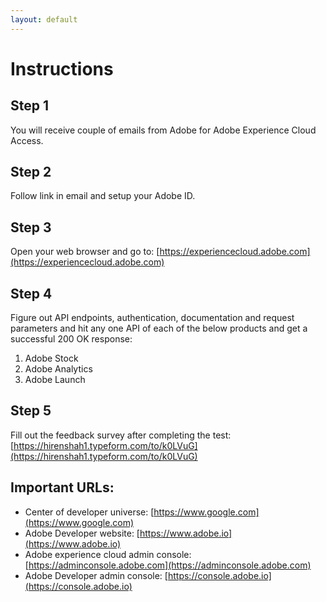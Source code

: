 ```yaml
---
layout: default
---
```

# Instructions

## Step 1
You will receive couple of emails from Adobe for Adobe Experience Cloud Access.

## Step 2
Follow link in email and setup your Adobe ID.

## Step 3
Open your web browser and go to: [https://experiencecloud.adobe.com](https://experiencecloud.adobe.com)

## Step 4
Figure out API endpoints, authentication, documentation and request parameters and hit any one API of each of the below products and get a successful 200 OK response:
1.  Adobe Stock
2.  Adobe Analytics
3.  Adobe Launch


## Step 5
Fill out the feedback survey after completing the test: [https://hirenshah1.typeform.com/to/k0LVuG](https://hirenshah1.typeform.com/to/k0LVuG)

## Important URLs:

*   Center of developer universe: [https://www.google.com](https://www.google.com)
*   Adobe Developer website: [https://www.adobe.io](https://www.adobe.io)
*   Adobe experience cloud admin console: [https://adminconsole.adobe.com](https://adminconsole.adobe.com)
*   Adobe Developer admin console: [https://console.adobe.io](https://console.adobe.io)


